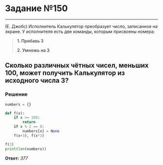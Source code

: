 # Задание №150

---
(Е. Джобс) Исполнитель Калькулятор преобразует число, записанное на экране. У исполнителя
есть две команды, которым присвоены номера:
> **1. Прибавь 3**
> 
> **2. Умножь на 3**

Сколько различных чётных чисел, меньших 100, может получить Калькулятор из исходного числа
3?
---

### Решение

```python
numbers = {}

def f(x):
    if x >= 100:
        return
    if x % 2 == 0:
        numbers[x] = None
    f(x+3), f(x*3)

f(3)
print(len(numbers))
```

**Ответ:** _377_